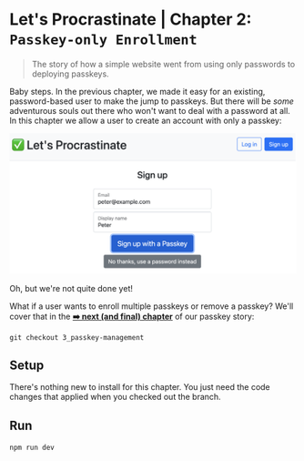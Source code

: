 # Let's Procrastinate | Chapter 2: `Passkey-only Enrollment`

> The story of how a simple website went from using only passwords to deploying passkeys.

Baby steps. In the previous chapter, we made it easy for an existing, password-based user to make the jump to passkeys. But there will be _some_ adventurous souls out there who won't want to deal with a password at all. In this chapter we allow a user to create an account with only a passkey:

![Register with a passkey](./media/chapter-2.png)

Oh, but we're not quite done yet!

What if a user wants to enroll multiple passkeys or remove a passkey? We'll cover that in the [**➡️ next (and final) chapter**](https://github.com/twistedstream/lets-procrastinate/tree/3_passkey-management) of our passkey story:

```shell
git checkout 3_passkey-management
```

## Setup

There's nothing new to install for this chapter. You just need the code changes that applied when you checked out the branch.

## Run

```shell
npm run dev
```
